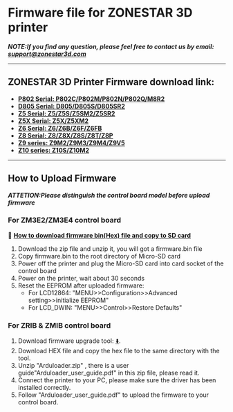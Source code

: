 # Firmware file for ZONESTAR 3D printer
***NOTE:If you find any question, please feel free to contact us by email: [support@zonestar3d.com](support@zonestar3d.com)***

---------
## ZONESTAR 3D Printer Firmware download link:
- [**P802 Serial: P802C/P802M/P802N/P802Q/M8R2**](./P802/)
- [**D805 Serial: D805/D805S/D805SR2**](./D805S/)
- [**Z5 Serial: Z5/Z5S/Z5SM2/Z5SR2**](./Z5/)
- [**Z5X Serial: Z5X/Z5XM2**](./Z5X/)
- [**Z6 Serial: Z6/Z6B/Z6F/Z6FB**](./Z5X/)
- [**Z8 Serial: Z8/Z8X/Z8S/Z8T/Z8P**](./Z8/)
- [**Z9 series: Z9M2/Z9M3/Z9M4/Z9V5**](./Z9/)
- [**Z10 series: Z10S/Z10M2**](./Z10/)

---------
## How to Upload Firmware
***ATTETION:Please distinguish the control board model before upload firmware***

### For ZM3E2/ZM3E4 control board 
:movie_camera: [**How to download firmware bin(Hex) file and copy to SD card**](./Firmware_Download.gif)
1. Download the zip file and unzip it, you will got a firmware.bin file
2. Copy firmware.bin to the root directory of Micro-SD card
3. Power off the printer and plug the Micro-SD card into card socket of the control board
4. Power on the printer, wait about 30 seconds
5. Reset the EEPROM after uploaded firmware:
	- For LCD12864: "MENU>>Configuration>>Advanced setting>>initialize  EEPROM"
	- For LCD_DWIN: "MENU>>Control>>Restore Defaults"    

### For ZRIB & ZMIB control board  
1. Download firmware upgrade tool: [:arrow_down:](./Firmware_Upload_tool_for_ZRIB_ZMIB/Arduloader.zip).
2. Download HEX file and copy the hex file to the same directory with the tool.   
3. Unzip "Arduloader.zip" , there is a user guide"Arduloader_user_guide.pdf" in this zip file, please read it. 
4. Connect the printer to your PC, please make sure the driver has been installed correctly. 
5. Follow "Arduloader_user_guide.pdf" to upload the firmware to your control board.
